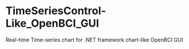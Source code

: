 # TimeSeriesControl-Like_OpenBCI_GUI
Real-time Time-series chart for .NET framework chart-like OpenBCI GUI
